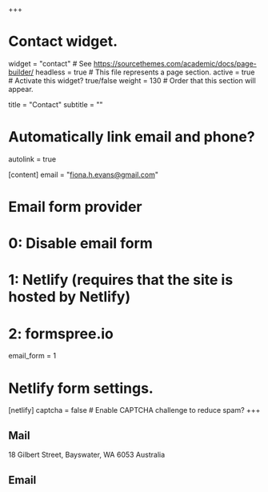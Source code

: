 +++
# Contact widget.
widget = "contact"  # See https://sourcethemes.com/academic/docs/page-builder/
headless = true  # This file represents a page section.
active = true  # Activate this widget? true/false
weight = 130  # Order that this section will appear.

title = "Contact"
subtitle = ""

# Automatically link email and phone?
autolink = true

[content] 
  email = "fiona.h.evans@gmail.com"


# Email form provider
#   0: Disable email form
#   1: Netlify (requires that the site is hosted by Netlify)
#   2: formspree.io
email_form = 1
# Netlify form settings.
[netlify]
  captcha = false  # Enable CAPTCHA challenge to reduce spam?
+++

## Mail

18 Gilbert Street, Bayswater, WA 6053 Australia

## Email

